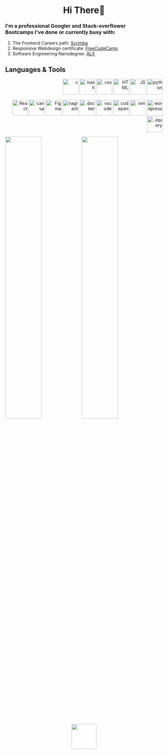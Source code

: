 <h1 align="center">Hi There👋<br></h1>
<h3 align="left">I'm a professional Googler and Stack-overflower <br> Bootcamps I've done or currently busy with:</h3>
<ol>
<li>The Frontend Careers path: <a href="https://scrimba.com/">Scrimba</a></li>
<li>Responsive Webdesign certificate: <a href="https://www.freecodecamp.org/certification/esmeliefie/responsive-web-design">FreeCodeCamp</a></li>
<li>Software Engineering Nanodegree: <a href="https://www.alxafrica.com/">ALX</a></li>
</ol>
<h2>Languages & Tools</h2>
<p align="right">
<img src="https://cdn.jsdelivr.net/gh/devicons/devicon/icons/c/c-original.svg" alt="c" width="50" height="50"/>
<img src="https://cdn.jsdelivr.net/gh/devicons/devicon/icons/bash/bash-plain.svg" alt="bash" width="50" height="50" />
<img src="https://cdn.jsdelivr.net/gh/devicons/devicon/icons/css3/css3-plain-wordmark.svg" alt="css" width="50" height="50" />
<img src="https://cdn.jsdelivr.net/gh/devicons/devicon/icons/html5/html5-plain-wordmark.svg" alt="HTML" width="50" height="50" />
<img src="https://cdn.jsdelivr.net/gh/devicons/devicon/icons/javascript/javascript-plain.svg" alt="JS" width="50" height="50" /> 
<img src="https://cdn.jsdelivr.net/gh/devicons/devicon/icons/python/python-original-wordmark.svg" alt="python" width="50" height="50"/>      
</p>
<p align="right">
<img src="https://cdn.jsdelivr.net/gh/devicons/devicon/icons/react/react-original-wordmark.svg" alt="React" width="50" height="50"/>          
<img src="https://cdn.jsdelivr.net/gh/devicons/devicon/icons/canva/canva-original.svg" alt="canva" width="50" height="50" />
<img src="https://cdn.jsdelivr.net/gh/devicons/devicon/icons/figma/figma-original.svg" alt="Figma" width="50" height="50"/>
<img src="https://cdn.jsdelivr.net/gh/devicons/devicon/icons/vagrant/vagrant-original.svg" alt="vagrant" width="50" height="50"/>
<img src="https://cdn.jsdelivr.net/gh/devicons/devicon/icons/docker/docker-plain-wordmark.svg" alt="docker" width="50" height="50"/>
<img src="https://cdn.jsdelivr.net/gh/devicons/devicon/icons/vscode/vscode-original.svg" alt="vscode" width="50" height="50"/>
<img src="https://cdn.jsdelivr.net/gh/devicons/devicon/icons/codepen/codepen-plain.svg" alt="codepen" width="50" height="50" />
<img src="https://cdn.jsdelivr.net/gh/devicons/devicon/icons/vim/vim-original.svg" alt="vim" width="50" height="50"/>
<img src="https://cdn.jsdelivr.net/gh/devicons/devicon/icons/wordpress/wordpress-original.svg" alt="wordpress" width="50" height="50"/> 
<img src="https://cdn.jsdelivr.net/gh/devicons/devicon/icons/jquery/jquery-plain-wordmark.svg" alt="Jquery" width="50" height="50"/>       
</p>

<img  align="left" width="48%" src="https://github-readme-stats.vercel.app/api?username=Esmeliefie&show_icons=true&theme=default" />
<img  align="left" width="48%" src="https://github-readme-stats.vercel.app/api/top-langs/?username=Esmeliefie&layout=compact" />


<div id="header" align="center">
<img src="https://media.giphy.com/media/M9gbBd9nbDrOTu1Mqx/giphy.gif" width="80"/>
</div>

